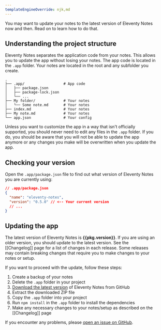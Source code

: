```yaml
---
templateEngineOverride: njk,md
---
```


You may want to update your notes to the latest version of Eleventy Notes now and then. Read on to learn how to do that.

## Understanding the project structure

Eleventy Notes separates the application code from your notes. This allows you to update the app without losing your notes. The app code is located in the `.app` folder. Your notes are located in the root and any subfolder you create.

```
.
├── .app/                  # App code
│   ├── package.json
│   ├── package-lock.json
│   └── ...
├── My folder/             # Your notes
│   └── Some note.md       # Your notes
├── index.md               # Your notes
├── My note.md             # Your notes
└── app.json               # Your config
```

Unless you want to customize the app in a way that isn't officially supported, you should never need to edit any files in the `.app` folder. If you do, you should be aware that you will not be able to update the app anymore or any changes you make will be overwritten when you update the app.

## Checking your version

Open the `.app/package.json` file to find out what version of Eleventy Notes you are currently using:

```json
// .app/package.json
{
  "name": "eleventy-notes",
  "version": "0.5.0" // <-- Your current version
  // ...
}
```

## Updating the app

The latest version of Eleventy Notes is **{{pkg.version}}**. If you are using an older version, you should update to the latest version. See the [[Changelog]] page for a list of changes in each release. Some releases may contain breaking changes that require you to make changes to your notes or setup.

If you want to proceed with the update, follow these steps:

1. Create a backup of your notes
2. Delete the `.app` folder in your project
3. [Download the latest version](https://github.com/rothsandro/eleventy-notes/archive/refs/heads/main.zip) of Eleventy Notes from GitHub
4. Extract the downloaded ZIP file
5. Copy the `.app` folder into your project
6. Run `npm install` in the `.app` folder to install the dependencies
7. Make any necessary changes to your notes/setup as described on the [[Changelog]] page

If you encounter any problems, please [open an issue on GitHub](https://github.com/rothsandro/eleventy-notes/issues).
